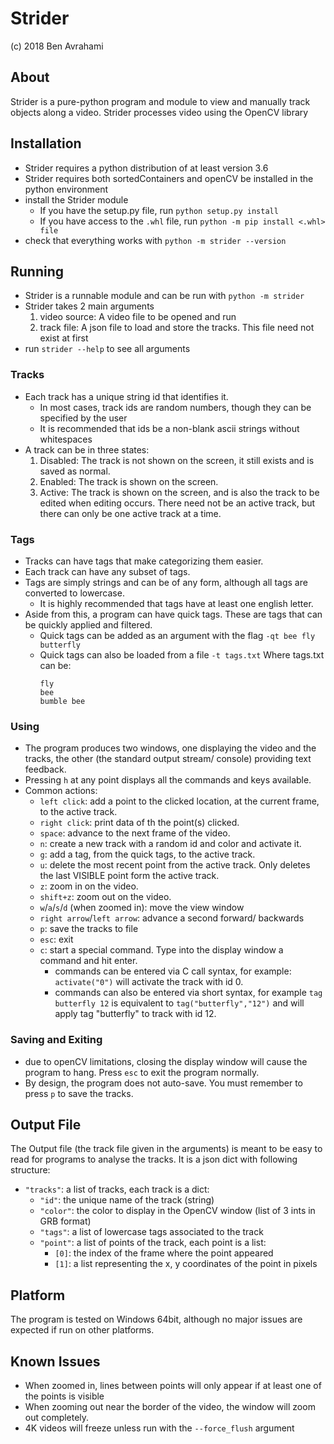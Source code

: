 # Strider
(c) 2018 Ben Avrahami
## About
Strider is a pure-python program and module to view and manually track objects along a video. Strider processes video using the OpenCV library
## Installation
* Strider requires a python distribution of at least version 3.6
* Strider requires both sortedContainers and openCV be installed in the python environment
* install the Strider module
    * If you have the setup.py file, run ```python setup.py install```
    * If you have access to the ```.whl``` file, run ```python -m pip install <.whl> file```
* check that everything works with ```python -m strider --version```
## Running
* Strider is a runnable module and can be run with ```python -m strider```
* Strider takes 2 main arguments
    1. video source: A video file to be opened and run
    2. track file: A json file to load and store the tracks. This file need not exist at first 
* run ```strider --help``` to see all arguments
### Tracks
* Each track has a unique string id that identifies it.
    * In most cases, track ids are random numbers, though they can be specified by the user
    * It is recommended that ids be a non-blank ascii strings without whitespaces
* A track can be in three states:
    1. Disabled: The track is not shown on the screen, it still exists and is saved as normal.
    2. Enabled: The track is shown on the screen.
    3. Active: The track is shown on the screen, and is also the track to be edited when editing occurs. There need not be an active track, but there can only be one active track at a time.
### Tags
* Tracks can have tags that make categorizing them easier.
* Each track can have any subset of tags.
* Tags are simply strings and can be of any form, although all tags are converted to lowercase.
    * It is highly recommended that tags have at least one english letter.
* Aside from this, a program can have quick tags. These are tags that can be quickly applied and filtered.
    * Quick tags can be added as an argument with the flag ```-qt bee fly butterfly```
    * Quick tags can also be loaded from a file ```-t tags.txt``` Where tags.txt can be:
        ```text
        fly
        bee
        bumble bee
        ```
### Using
* The program produces two windows, one displaying the video and the tracks, the other (the standard output stream/ console) providing text feedback.
* Pressing `h` at any point displays all the commands and keys available.
* Common actions:
    * `left click`: add a point to the clicked location, at the current frame, to the active track.
    * `right click`: print data of th the point(s) clicked.
    * `space`: advance to the next frame of the video.
    * `n`: create a new track with a random id and color and activate it.
    * `g`: add a tag, from the quick tags, to the active track.
    * `u`: delete the most recent point from the active track. Only deletes the last VISIBLE point form the active track.
    * `z`: zoom in on the video.
    * `shift+z`: zoom out on the video.
    * `w`/`a`/`s`/`d` (when zoomed in): move the view window
    * `right arrow`/`left arrow`: advance a second forward/ backwards
    * `p`: save the tracks to file
    * `esc`: exit
    * `c`: start a special command. Type into the display window a command and hit enter.
        * commands can be entered via C call syntax, for example: ```activate("0")``` will activate the track with id 0.
        * commands can also be entered via short syntax, for example ```tag butterfly 12``` is equivalent to ```tag("butterfly","12")``` and will apply tag "butterfly" to track with id 12.
### Saving and Exiting
* due to openCV limitations, closing the display window will cause the program to hang. Press `esc` to exit the program normally.
* By design, the program does not auto-save. You must remember to press `p` to save the tracks.         

## Output File
The Output file (the track file given in the arguments) is meant to be easy to read for programs to analyse the tracks. It is a json dict with following structure:
* `"tracks"`: a list of tracks, each track is a dict:
    * `"id"`: the unique name of the track (string)
    * `"color"`: the color to display in the OpenCV window (list of 3 ints in GRB format)
    * `"tags"`: a list of lowercase tags associated to the track
    * `"point"`: a list of points of the track, each point is a list:
        * `[0]`: the index of the frame where the point appeared
        * `[1]`: a list representing the x, y coordinates of the point in pixels 

## Platform
The program is tested on Windows 64bit, although no major issues are expected if run on other platforms.

## Known Issues
* When zoomed in, lines between points will only appear if at least one of the points is visible
* When zooming out near the border of the video, the window will zoom out completely.
* 4K videos will freeze unless run with the `--force_flush` argument